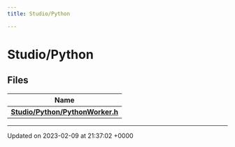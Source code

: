 ```yaml
---
title: Studio/Python

---
```


# Studio/Python



## Files

| Name           |
| -------------- |
| **[Studio/Python/PythonWorker.h](../Files/PythonWorker_8h.md#file-pythonworker.h)**  |






-------------------------------

Updated on 2023-02-09 at 21:37:02 +0000
